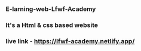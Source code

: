 ### E-larning-web-Lfwf-Academy
### It's a Html & css based website 
### live link - https://lfwf-academy.netlify.app/
